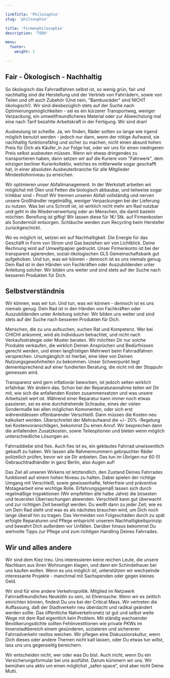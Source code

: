 ```yaml
---

linkTitle: 'Philosophie'
slug: 'philosophie'

title: 'Firmenphilosophie' 
description: 'TODO'

menu:
  footer:
    weight: 1
    
---
```



## Fair - Ökologisch - Nachhaltig

So ökologisch das Fahrradfahren selbst ist, so wenig grün, fair und nachhaltig sind die Herstellung und der Vertrieb von Fahrrädern, sowie von Teilen und oft auch Zubehör (Und nein, "Bambusräder" sind NICHT ökologisch!). Wir sind diesbezüglich stets auf der Suche nach Optimierungsmöglichkeiten - sei es ein kürzerer Transportweg, weniger Verpackung, ein umweltfreundlicheres Material oder zur Abwechslung mal eine nach Tarif bezahlte Arbeitskraft in der Fertigung. Wir sind dran!

Ausbeutung ist scheiße. 
Ja, wir finden, Räder sollten so lange wie irgend möglich benutzt werden - jedoch nur dann, wenn der nötige Aufwand, sie nachhaltig funktionsfähig und sicher zu machen, nicht einen absurd hohen Preis für Dich als Käufer_in zur Folge hat, oder wir uns für einen niedrigeren Preis selbst ausbeuten müssen. Wenn wir etwas dringendes zu transportieren haben, dann setzen wir auf die Kuriere vom "Fahrwerk", dem einzigen berliner Kurierkollektiv, welches es mittlerweile sogar geschafft hat, in einer absoluten Ausbeuterbranche für alle Mitglieder Mindestlohnniveau zu erreichen.

Wir optimieren unser Abfallmanagement.
In der Werkstatt arbeiten wir möglichst mit Ölen und Fetten die biologisch abbaubar, und teilweise sogar trinkbar sind - Prost! Wir trennen unseren Abfall vollständig und nerven unsere Großhändler regelmäßig, weniger Verpackungen bei der Lieferung zu nutzen. Was bei uns Schrott ist, ist wirklich nicht mehr am Rad nutzbar und geht in die Wiederverwertung oder an Menschen, die damit basteln möchten. Bereifung ist giftig! Wir lassen diese für 1€/ Stk. auf Firmenkosten als Sondermüll entsorgen. Schläuche werden zum Recycling beim Hersteller zurückgeschickt.

Wo es möglich ist, setzen wir auf Nachhaltigkeit.
Die Energie für das Geschäft in Form von Strom und Gas beziehen wir von Lichtblick. Deine Rechnung wird auf Umweltpapier gedruckt. Unser Firmenkonto ist bei der transparent agierenden, sozial-ökologischen GLS Gemeinschaftsbank gut aufgehoben. Und tun, was wir können - dennoch ist es uns niemals genug. Dein Rad ist in den Händen von Fachkräften oder Auszubildenden unter Anleitung solcher. Wir bilden uns weiter und sind stets auf der Suche nach besseren Produkten für Dich.


## Selbstverständnis

Wir können, was wir tun.
Und tun, was wir können - dennoch ist es uns niemals genug. Dein Rad ist in den Händen von Fachkräften oder Auszubildenden unter Anleitung solcher. Wir bilden uns weiter und sind stets auf der Suche nach besseren Produkten für Dich.

Menschen, die zu uns aufsuchen, suchen Rat und Kompetenz.
Wer bei CHICHI ankommt, wird als Individuum betrachtet, und nicht nach Verkaufsstrategie oder Muster beraten. Wir möchten Dir nur solche Produkte verkaufen, die wirklich Deinen Ansprüchen und Bedürfnissen gerecht werden, und einen langfristigen Mehrwert beim Fahrradfahren versprechen. Unumgänglich ist hierbei, eine Idee von Deinen Nutzungsgewohnheiten zu bekommen. Unser Schwerpunkt liegt dementsprechend auf einer fundierten Beratung, die nicht mit der Stoppuhr gemessen wird.

Transparenz wird gern inflationär beworben, ist jedoch selten wirklich erfahrbar. Wir ändern das. Schon bei der Reparaturannahme teilen wir Dir mit, wie sich die anfallenden Kosten zusammensetzen und was unsere Arbeitszeit wert ist. Während einer Reparatur kann immer noch etwas passieren, sei es eine durchdrehende Schraube, eines der vielen Sondermaße bei allen möglichen Komonenten, oder sich erst währenddessen offenbarender Verschleiß. Dann müssen die Kosten neu kalkuliert werden. Überschreitet der Mehraufwand die +/- 20% -Regelung bei Kostenvoranschlägen, bekommst Du einen Anruf. Wir besprechen dann die anfallenden Zusatzkosten, sowie Teileoptionen und bieten wenn möglich unterschiedliche Lösungen an.

Fahrraddiebe sind fies.
Auch fies ist es, ein geklautes Fahrrad unwissentlich gekauft zu haben. Wir lassen alle Rahmennummern gebrauchter Räder polizeilich prüfen, bevor wir sie Dir anbieten. Das tun im Übrigen nur 60 (!) Gebrauchtradhändler in ganz Berlin, also Augen auf!

Das Ziel all unseren Wirkens ist letztendlich, den Zustand Deines Fahrrades funktionell auf einem hohen Niveau zu halten. Dabei spielen der richtige Umgang mit Verschleiß, sowie gewissenhafte, fehlerfreie und präventive Motagearbeit eine wichtige Rolle. Erfahrungsgemäß lassen sich durch regelmäßige Inspektionen (Wir empfehlen alle halbe Jahre) die bösesten und teuersten Überraschungen abwenden. Verschleiß kann gut überwacht und zur richtigen Zeit beseitigt werden. Du weißt dann zu jeder Zeit, wie es um Dein Rad steht und was es als nächstes brauchen wird, um Dich noch lange überall hin zu tragen. Das Vermeiden von Folgeschäden durch zu spät erfolgte Reparaturen und Pflege entspricht unserem Nachhaltigkeitsprinzip und bewahrt Dich außerdem vor Unfällen. Darüber hinaus bekommst Du wertvolle Tipps zur Pflege und zum richtigen Handling Deines Fahrrades.


## Wir und alles andere

Wir sind dem Kiez treu.
Uns interessieren keine reichen Leute, die unsere Nachbarn aus ihren Wohnungen klagen, und dann ein Schindelhauer bei uns kaufen wollen.
Wenn es uns möglich ist, unterstützen wir wechselnde interessante Projekte  - manchmal mit Sachspenden oder gegen kleines Geld.

Wir sind für eine andere Verkehrspolitik.
Mitglied im Netzwerk Fahrradfreundliches Neukölln zu sein, ist Ehrensache. Wenn wir es zeitlich einrichten können, findest Du uns bei der Critical Mass. Wir vertreten die Auffassung, daß der Stadtverkehr neu überdacht und radikal geändert werden sollte. Das öffentliche Nahverkehrsnetz ist gut und selbst weite Wege mit dem Rad eigentlich kein Problem. Mit ständig wachsender Bevölkerungsdichte sollten Fehlinvestitionen wie private PKWs im Innenstadtbereich einem gesünderen, sozialeren und sichereren Fahrradverkehr restlos weichen.
Wir pflegen eine Diskussionskultur, wenn Dich dieses oder andere Themen nicht kalt lassen, oder Du etwas tun willst, lass uns uns gegenseitig bereichern.

Wir entscheiden nicht, wer oder was Du bist.
Auch nicht, wenn Du ein Versicherungsformular bei uns ausfüllst. Darum kümmern wir uns. Wir bemühen uns aktiv um einen möglichst „safen space“, sind aber nicht Deine Mutti.
